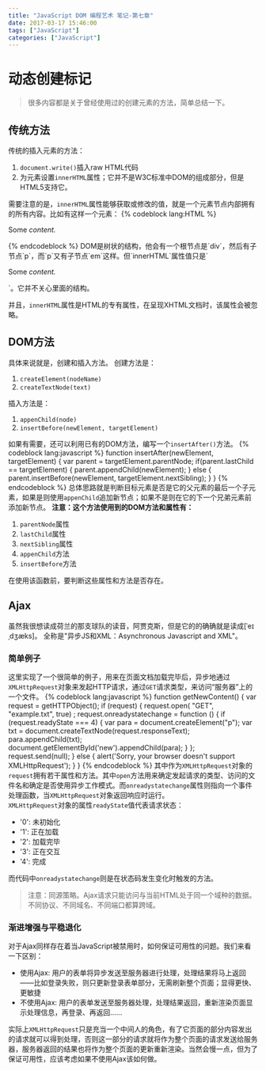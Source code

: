 ```yaml
---
title: "JavaScript DOM 编程艺术 笔记-第七章"
date: 2017-03-17 15:46:00
tags: ["JavaScript"]
categories: ["JavaScript"]
---
```

# 动态创建标记
>很多内容都是关于曾经使用过的创建元素的方法，简单总结一下。

## 传统方法
传统的插入元素的方法：
1. `document.write()`插入raw HTML代码
2. 为元素设置`innerHTML`属性；它并不是W3C标准中DOM的组成部分，但是HTML5支持它。

<!--more-->
需要注意的是，`innerHTML`属性能够获取或修改的值，就是一个元素节点内部拥有的所有内容。比如有这样一个元素：
{% codeblock lang:HTML %}
<div id="testdiv">
    <p>Some <em>content.</em></p>
</div>
{% endcodeblock %}
DOM是树状的结构，他会有一个根节点是`div`，然后有子节点`p`，而`p`又有子节点`em`这样。但`innerHTML`属性值只是`<p>Some <em>content.</em></p>`。它并不关心里面的结构。

并且，`innerHTML`属性是HTML的专有属性，在呈现XHTML文档时，该属性会被忽略。

## DOM方法
具体来说就是，创建和插入方法。
创建方法是：
1. `createElement(nodeName)`
2. `createTextNode(text)`

插入方法是：
1. `appenChild(node)`
2. `insertBefore(newElement, targetElement)`

如果有需要，还可以利用已有的DOM方法，编写一个`insertAfter()`方法。
{% codeblock lang:javascript %}
function insertAfter(newElement, targetElement) {
    var parent = targetElement.parentNode;
    if(parent.lastChild == targetElement) {
        parent.appendChild(newElement);
    } else {
        parent.insertBefore(newElement, targetElement.nextSibling);
    }
}
{% endcodeblock %}
总体思路就是判断目标元素是否是它的父元素的最后一个子元素，如果是则使用`appenChild`追加新节点；如果不是则在它的下一个兄弟元素前添加新节点。
**注意：这个方法使用到的DOM方法和属性有：**
1. `parentNode`属性
2. `lastChild`属性
3. `nextSibling`属性
4. `appenChild`方法
5. `insertBefore`方法

在使用该函数前，要判断这些属性和方法是否存在。

## Ajax
虽然我很想读成荷兰的那支球队的读音，阿贾克斯，但是它的的确确就是读成[ˈeɪˌdʒæks]。
全称是"异步JS和XML：Asynchronous Javascript and XML"。  
### 简单例子
这里实现了一个很简单的例子，用来在页面文档加载完毕后，异步地通过`XMLHttpRequest`对象来发起HTTP请求，通过`GET`请求类型，来访问“服务器”上的一个文件。
{% codeblock lang:javascript %}
function getNewContent() {
    var request = getHTTPObject();
    if (request) {
       request.open( "GET", "example.txt", true) ;
       request.onreadystatechange = function () {
           if (request.readyState === 4) {
               var para = document.createElement("p");
               var txt = document.createTextNode(request.responseText);
               para.appendChild(txt);
               document.getElementById('new').appendChild(para);
           }
       };
       request.send(null);
    } else {
        alert('Sorry, your browser doesn\'t support XMLHttpRequest');
    }
}
{% endcodeblock %}
其中作为`XMLHttpRequest`对象的`request`拥有若干属性和方法。其中`open`方法用来确定发起请求的类型、访问的文件名和确定是否使用异步工作模式。而`onreadystatechange`属性则指向一个事件处理函数，当`XMLHttpRequest`对象返回响应时运行。  
`XMLHttpRequest`对象的属性`readyState`值代表请求状态：
* '0': 未初始化
* '1': 正在加载
* '2': 加载完毕
* '3': 正在交互
* '4': 完成

而代码中`onreadystatechange`则是在状态码发生变化时触发的方法。

>注意：同源策略。Ajax请求只能访问与当前HTML处于同一个域种的数据。不同协议、不同域名、不同端口都算跨域。

### 渐进增强与平稳退化
对于Ajax同样存在着当JavaScript被禁用时，如何保证可用性的问题。我们来看一下区别：
* 使用Ajax: 用户的表单将异步发送至服务器进行处理，处理结果将马上返回——比如登录失败，则只更新登录表单部分，无需刷新整个页面；显得更快、更敏捷
* 不使用Ajax: 用户的表单发送至服务器处理，处理结果返回，重新渲染页面显示处理信息，再登录、再返回......

实际上`XMLHttpRequest`只是充当一个中间人的角色，有了它页面的部分内容发出的请求就可以得到处理，否则这一部分的请求就将作为整个页面的请求发送给服务器，服务器返回的结果也将作为整个页面的更新重新渲染。当然会慢一点，但为了保证可用性，应该考虑如果不使用Ajax该如何做。